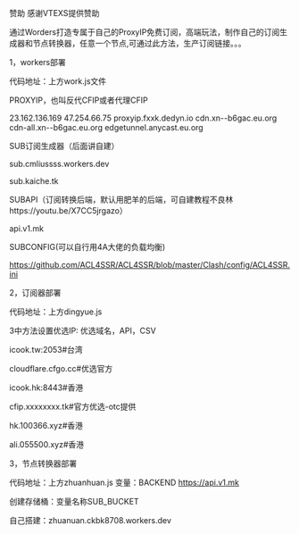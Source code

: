 赞助
感谢VTEXS提供赞助



通过Worders打造专属于自己的ProxyIP免费订阅，高端玩法，制作自己的订阅生成器和节点转换器，任意一个节点,可通过此方法，生产订阅链接。。。

1，workers部署

代码地址：上方work.js文件 

PROXYIP，也叫反代CFIP或者代理CFIP

23.162.136.169 47.254.66.75
proxyip.fxxk.dedyn.io    cdn.xn--b6gac.eu.org  
cdn-all.xn--b6gac.eu.org   edgetunnel.anycast.eu.org

SUB订阅生成器（后面讲自建）

sub.cmliussss.workers.dev

sub.kaiche.tk

SUBAPI（订阅转换后端，默认用肥羊的后端，可自建教程不良林https://youtu.be/X7CC5jrgazo）

api.v1.mk

SUBCONFIG(可以自行用4A大佬的负载均衡)

https://github.com/ACL4SSR/ACL4SSR/blob/master/Clash/config/ACL4SSR.ini

2，订阅器部署

代码地址：上方dingyue.js

3中方法设置优选IP: 优选域名，API，CSV

icook.tw:2053#台湾

cloudflare.cfgo.cc#优选官方

icook.hk:8443#香港

cfip.xxxxxxxx.tk#官方优选-otc提供

hk.100366.xyz#香港

ali.055500.xyz#香港

3，节点转换器部署

代码地址：上方zhuanhuan.js
变量：BACKEND  https://api.v1.mk

创建存储桶：变量名称SUB_BUCKET 

自己搭建：zhuanuan.ckbk8708.workers.dev
